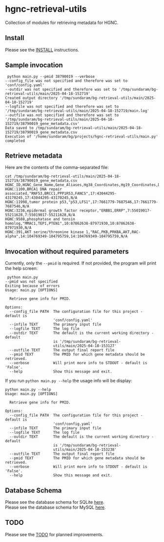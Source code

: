 # hgnc-retrieval-utils
Collection of modules for retrieving metadata for HGNC.


## Install

Please see the [INSTALL](docs/INSTALL.md) instructions.

## Sample invocation

```shell
 python main.py --pmid 38790019 --verbose
--config_file was not specified and therefore was set to 'conf/config.yaml'
--outdir was not specified and therefore was set to '/tmp/sundaram/bg-retrieval-utils/main/2025-04-18-152719'
Created output directory '/tmp/sundaram/bg-retrieval-utils/main/2025-04-18-152719'
--logfile was not specified and therefore was set to '/tmp/sundaram/bg-retrieval-utils/main/2025-04-18-152719/main.log'
--outfile was not specified and therefore was set to '/tmp/sundaram/bg-retrieval-utils/main/2025-04-18-152719/38790019_gene_metadata.csv'
Data saved to /tmp/sundaram/bg-retrieval-utils/main/2025-04-18-152719/38790019_gene_metadata.csv
Execution of '/home/sundaram/bg/projects/hgnc-retrieval-utils/main.py' completed
```

## Retrieve metadata


Here are the contents of the comma-separated file:


```shell
cat /tmp/sundaram/bg-retrieval-utils/main/2025-04-18-152719/38790019_gene_metadata.csv
HGNC_ID,HGNC_Gene_Name,Gene_Aliases,Hg38_Coordinates,Hg19_Coordinates,Disease
HGNC:1100,BRCA1 DNA repair associated,"RNF53,BRCC1,PPP1R53,FANCS",17:43044295-43170245,17:43044295-43170245,N/A
HGNC:11998,tumor protein p53,"p53,LFS1",17:7661779-7687546,17:7661779-7687546,N/A
HGNC:3236,epidermal growth factor receptor,"ERBB1,ERRP",7:55019017-55211628,7:55019017-55211628,N/A
HGNC:9588,phosphatase and tensin homolog,"MMAC1,TEP1,PTEN1",10:87862638-87971930,10:87862638-87971930,N/A
HGNC:391,AKT serine/threonine kinase 1,"RAC,PKB,PRKBA,AKT,RAC-alpha",14:104769349-104795759,14:104769349-104795759,N/A
```

## Invocation without required parameters

Currently, only the `--pmid` is required.
If not provided, the program will print the help screen:

```shell
 python main.py
--pmid was not specified
Exiting because of errors
Usage: main.py [OPTIONS]

  Retrieve gene info for PMID.

Options:
  --config_file PATH  The configuration file for this project - default is
                      'conf/config.yaml'
  --infile TEXT       The primary input file
  --logfile TEXT      The log file
  --outdir TEXT       The default is the current working directory - default
                      is '/tmp/sundaram/bg-retrieval-
                      utils/main/2025-04-18-153127'
  --outfile TEXT      The output final report file
  --pmid TEXT         The PMID for which gene metadata should be retrieved.
  --verbose           Will print more info to STDOUT - default is 'False'.
  --help              Show this message and exit.
```


If you run `python main.py --help` the usage info will be display:


```shell
python main.py --help                   
Usage: main.py [OPTIONS]

  Retrieve gene info for PMID.

Options:
  --config_file PATH  The configuration file for this project - default is
                      'conf/config.yaml'
  --infile TEXT       The primary input file
  --logfile TEXT      The log file
  --outdir TEXT       The default is the current working directory - default
                      is '/tmp/sundaram/bg-retrieval-
                      utils/main/2025-04-18-153238'
  --outfile TEXT      The output final report file
  --pmid TEXT         The PMID for which gene metadata should be retrieved.
  --verbose           Will print more info to STDOUT - default is 'False'.
  --help              Show this message and exit.
```

## Database Schema

Please see the database schema for SQLite [here](database/create_table.sqlite.ddl.sql).<br>
Please see the database schema for MySQL [here](database/create_table.mysql.ddl.sql).<br>

## TODO

Please see the [TODO](docs/TODO.md) for planned improvements.